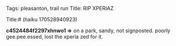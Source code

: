 Tags:  pleasanton, trail run
Title: RIP XPERIAZ
  
Title:# (haiku 170528940923) 
  
**c4524484f2297xhnwo1 =>** on a park, sandy, not signposted. poorly gee.pee.essed, lost the xperia zed for it.